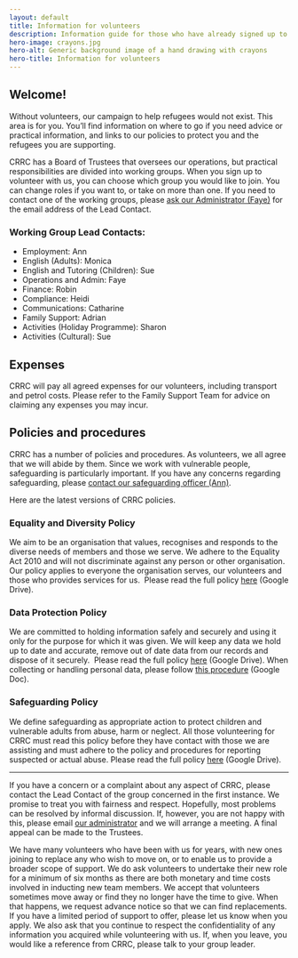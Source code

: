 ```yaml
---
layout: default
title: Information for volunteers
description: Information guide for those who have already signed up to volunteer with the Cambridge Refugee Resettlement Campaign
hero-image: crayons.jpg
hero-alt: Generic background image of a hand drawing with crayons
hero-title: Information for volunteers
---
```


## Welcome!

Without volunteers, our campaign to help refugees would not exist. This area is for you. You’ll find information on where to go if you need advice or practical information, and links to our policies to protect you and the refugees you are supporting.

CRRC has a Board of Trustees that oversees our operations, but practical responsibilities are divided into working groups. When you sign up to volunteer with us, you can choose which group you would like to join. You can change roles if you want to, or take on more than one. If you need to contact one of the working groups, please [ask our Administrator (Faye)](admin@cambridgerefugees.org) for the email address of the Lead Contact.

### Working Group Lead Contacts:

- Employment: Ann
- English (Adults): Monica
- English and Tutoring (Children): Sue
- Operations and Admin: Faye
- Finance: Robin
- Compliance: Heidi
- Communications: Catharine
- Family Support: Adrian
- Activities (Holiday Programme): Sharon
- Activities (Cultural): Sue

## Expenses

CRRC will pay all agreed expenses for our volunteers, including transport and petrol costs. Please refer to the Family Support Team for advice on claiming any expenses you may incur.

## Policies and procedures

CRRC has a number of policies and procedures. As volunteers, we all agree that we will abide by them. Since we work with vulnerable people, safeguarding is particularly important. If you have any concerns regarding safeguarding, please [contact our safeguarding officer (Ann)](safeguarding@cambridgerefugees.org).

Here are the latest versions of CRRC policies.

### Equality and Diversity Policy
We aim to be an organisation that values, recognises and responds to the diverse needs of members and those we serve. We adhere to the Equality Act 2010 and will not discriminate against any person or other organisation. Our policy applies to everyone the organisation serves, our volunteers and those who provides services for us. 
Please read the full policy [here](https://drive.google.com/file/d/1hezZ_KFj-xUmCP8yQBPd5Wrs1PMhStcL/view) (Google Drive).

### Data Protection Policy
We are committed to holding information safely and securely and using it only for the purpose for which it was given. We will keep any data we hold up to date and accurate, remove out of date data from our records and dispose of it securely. 
Please read the full policy [here](https://drive.google.com/file/d/1Ytrntmeco5Di7JUjLM6yMMJ5XRofMzv2/view) (Google Drive). When collecting or handling personal data, please follow [this procedure](https://docs.google.com/document/d/19DsVcmPPG_5TBAyDJbMYmsZ0H6B2Vai99Sch6r-Yta0/) (Google Doc).

### Safeguarding Policy
We define safeguarding as appropriate action to protect children and vulnerable adults from abuse, harm or neglect. All those volunteering for CRRC must read this policy before they have contact with those we are assisting and must adhere to the policy and procedures for reporting suspected or actual abuse.
Please read the full policy [here](https://drive.google.com/file/d/1DI_t0rljBSDsZl_W6kGiltAfkVo1c6K0/view) (Google Drive).

---

If you have a concern or a complaint about any aspect of CRRC, please contact the Lead Contact of the group concerned in the first instance. We promise to treat you with fairness and respect. Hopefully, most problems can be resolved by informal discussion. If, however, you are not happy with this, please email [our administrator](mailto:admin@cambridgerefugees.org) and we will arrange a meeting. A final appeal can be made to the Trustees.

We have many volunteers who have been with us for years, with new ones joining to replace any who wish to move on, or to enable us to provide a broader scope of support. We do ask volunteers to undertake their new role for a minimum of six months as there are both monetary and time costs involved in inducting new team members. We accept that volunteers sometimes move away or find they no longer have the time to give. When that happens, we request advance notice so that we can find replacements. If you have a limited period of support to offer, please let us know when you apply. We also ask that you continue to respect the confidentiality of any information you acquired while volunteering with us. If, when you leave, you would like a reference from CRRC, please talk to your group leader.
